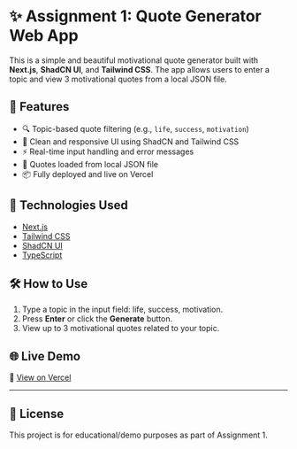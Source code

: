 # ✨ Assignment 1: Quote Generator Web App

This is a simple and beautiful motivational quote generator built with **Next.js**, **ShadCN UI**, and **Tailwind CSS**. The app allows users to enter a topic and view 3 motivational quotes from a local JSON file.

## 🚀 Features

- 🔍 Topic-based quote filtering (e.g., `life`, `success`, `motivation`)
- 🎨 Clean and responsive UI using ShadCN and Tailwind CSS
- ⚡ Real-time input handling and error messages
- 📁 Quotes loaded from local JSON file
- 📦 Fully deployed and live on Vercel
 
 ## 🧠 Technologies Used

- [Next.js](https://nextjs.org/)
- [Tailwind CSS](https://tailwindcss.com/)
- [ShadCN UI](https://ui.shadcn.com/)
- [TypeScript](https://www.typescriptlang.org/)

## 🛠️ How to Use

1. Type a topic in the input field: life, success, motivation.
2. Press **Enter** or click the **Generate** button.
3. View up to 3 motivational quotes related to your topic.

## 🌐 Live Demo

🔗 [View on Vercel](https://nexium-assignment-1-kappa.vercel.app)

---

## 📄 License

This project is for educational/demo purposes as part of Assignment 1.





